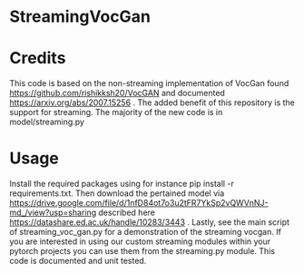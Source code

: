 # StreamingVocGan

# Credits
This code is based on the non-streaming implementation of VocGan found https://github.com/rishikksh20/VocGAN and documented https://arxiv.org/abs/2007.15256 . The added benefit of this repository is the support for streaming. The majority of the new code is in model/streaming.py 

# Usage
Install the required packages using for instance pip install -r requirements.txt. Then download the pertained model via https://drive.google.com/file/d/1nfD84ot7o3u2tFR7YkSp2vQWVnNJ-md_/view?usp=sharing described here https://datashare.ed.ac.uk/handle/10283/3443 . Lastly, see the main script of streaming_voc_gan.py for a demonstration of the streaming vocgan.
If you are interested in using our custom streaming modules within your pytorch projects you can use them from the streaming.py module. This code is documented and unit tested.
